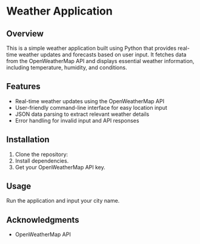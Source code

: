 
# Weather Application

## Overview
This is a simple weather application built using Python that provides real-time weather updates and forecasts based on user input. It fetches data from the OpenWeatherMap API and displays essential weather information, including temperature, humidity, and conditions.

## Features
- Real-time weather updates using the OpenWeatherMap API
- User-friendly command-line interface for easy location input
- JSON data parsing to extract relevant weather details
- Error handling for invalid input and API responses

## Installation
1. Clone the repository:
2. Install dependencies.
3. Get your OpenWeatherMap API key.

## Usage
Run the application and input your city name.


## Acknowledgments
- OpenWeatherMap API
